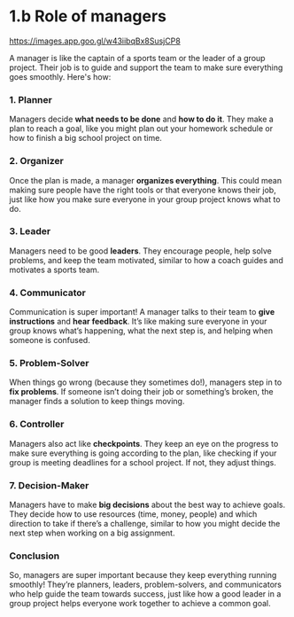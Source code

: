 # 1.b Role of managers
https://images.app.goo.gl/w43iibqBx8SusjCP8


A manager is like the captain of a sports team or the leader of a group project. Their job is to guide and support the team to make sure everything goes smoothly. Here's how:

### 1. **Planner**
Managers decide **what needs to be done** and **how to do it**. They make a plan to reach a goal, like you might plan out your homework schedule or how to finish a big school project on time.

### 2. **Organizer**
Once the plan is made, a manager **organizes everything**. This could mean making sure people have the right tools or that everyone knows their job, just like how you make sure everyone in your group project knows what to do.

### 3. **Leader**
Managers need to be good **leaders**. They encourage people, help solve problems, and keep the team motivated, similar to how a coach guides and motivates a sports team.

### 4. **Communicator**
Communication is super important! A manager talks to their team to **give instructions** and **hear feedback**. It’s like making sure everyone in your group knows what’s happening, what the next step is, and helping when someone is confused.

### 5. **Problem-Solver**
When things go wrong (because they sometimes do!), managers step in to **fix problems**. If someone isn’t doing their job or something’s broken, the manager finds a solution to keep things moving.

### 6. **Controller**
Managers also act like **checkpoints**. They keep an eye on the progress to make sure everything is going according to the plan, like checking if your group is meeting deadlines for a school project. If not, they adjust things.

### 7. **Decision-Maker**
Managers have to make **big decisions** about the best way to achieve goals. They decide how to use resources (time, money, people) and which direction to take if there’s a challenge, similar to how you might decide the next step when working on a big assignment.

### Conclusion
So, managers are super important because they keep everything running smoothly! They’re planners, leaders, problem-solvers, and communicators who help guide the team towards success, just like how a good leader in a group project helps everyone work together to achieve a common goal.
